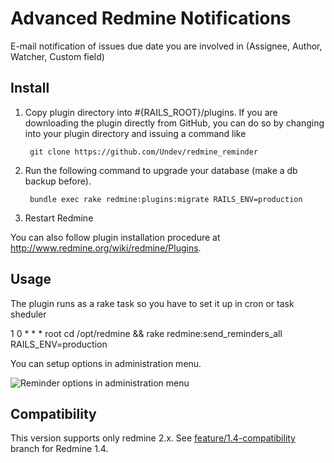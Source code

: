 # Advanced Redmine Notifications

E-mail notification of issues due date you are involved in (Assignee, Author, Watcher, Custom field)

## Install

1. Copy plugin directory into #{RAILS_ROOT}/plugins.
If you are downloading the plugin directly from GitHub,
you can do so by changing into your plugin directory and issuing a command like

        git clone https://github.com/Undev/redmine_reminder

2. Run the following command to upgrade your database (make a db backup before).

        bundle exec rake redmine:plugins:migrate RAILS_ENV=production

3. Restart Redmine

You can also follow plugin installation procedure at http://www.redmine.org/wiki/redmine/Plugins.

## Usage

The plugin runs as a rake task so you have to set it up in cron or task sheduler

1 0 * * *       root    cd /opt/redmine && rake redmine:send_reminders_all RAILS_ENV=production

You can setup options in administration menu.

![Reminder options in administration menu](https://raw.github.com/Undev/redmine_reminder/master/screenshot.png)

## Compatibility

This version supports only redmine 2.x. See [feature/1.4-compatibility](https://github.com/Undev/redmine_reminder/tree/feature/1.4-compatibility) branch for Redmine 1.4.
